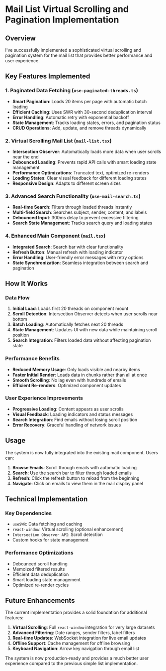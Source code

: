 # Mail List Virtual Scrolling and Pagination Implementation

## Overview

I've successfully implemented a sophisticated virtual scrolling and pagination system for the mail list that provides better performance and user experience.

## Key Features Implemented

### 1. Paginated Data Fetching (`use-paginated-threads.ts`)

- **Smart Pagination**: Loads 20 items per page with automatic batch loading
- **Efficient Caching**: Uses SWR with 30-second deduplication interval
- **Error Handling**: Automatic retry with exponential backoff
- **State Management**: Tracks loading states, errors, and pagination status
- **CRUD Operations**: Add, update, and remove threads dynamically

### 2. Virtual Scrolling Mail List (`mail-list.tsx`)

- **Intersection Observer**: Automatically loads more data when user scrolls near the end
- **Debounced Loading**: Prevents rapid API calls with smart loading state management
- **Performance Optimizations**: Truncated text, optimized re-renders
- **Loading States**: Clear visual feedback for different loading states
- **Responsive Design**: Adapts to different screen sizes

### 3. Advanced Search Functionality (`use-mail-search.ts`)

- **Real-time Search**: Filters through loaded threads instantly
- **Multi-field Search**: Searches subject, sender, content, and labels
- **Debounced Input**: 300ms delay to prevent excessive filtering
- **Search State Management**: Tracks search query and loading states

### 4. Enhanced Main Component (`mail.tsx`)

- **Integrated Search**: Search bar with clear functionality
- **Refresh Button**: Manual refresh with loading indicator
- **Error Handling**: User-friendly error messages with retry options
- **State Synchronization**: Seamless integration between search and pagination

## How It Works

### Data Flow

1. **Initial Load**: Loads first 20 threads on component mount
2. **Scroll Detection**: Intersection Observer detects when user scrolls near bottom
3. **Batch Loading**: Automatically fetches next 20 threads
4. **State Management**: Updates UI with new data while maintaining scroll position
5. **Search Integration**: Filters loaded data without affecting pagination state

### Performance Benefits

- **Reduced Memory Usage**: Only loads visible and nearby items
- **Faster Initial Render**: Loads data in chunks rather than all at once
- **Smooth Scrolling**: No lag even with hundreds of emails
- **Efficient Re-renders**: Optimized component updates

### User Experience Improvements

- **Progressive Loading**: Content appears as user scrolls
- **Visual Feedback**: Loading indicators and status messages
- **Search Integration**: Find emails without losing scroll position
- **Error Recovery**: Graceful handling of network issues

## Usage

The system is now fully integrated into the existing mail component. Users can:

1. **Browse Emails**: Scroll through emails with automatic loading
2. **Search**: Use the search bar to filter through loaded emails
3. **Refresh**: Click the refresh button to reload from the beginning
4. **Navigate**: Click on emails to view them in the mail display panel

## Technical Implementation

### Key Dependencies

- `useSWR`: Data fetching and caching
- `react-window`: Virtual scrolling (optional enhancement)
- `Intersection Observer API`: Scroll detection
- Custom hooks for state management

### Performance Optimizations

- Debounced scroll handling
- Memoized filtered results
- Efficient data deduplication
- Smart loading state management
- Optimized re-render cycles

## Future Enhancements

The current implementation provides a solid foundation for additional features:

1. **Virtual Scrolling**: Full `react-window` integration for very large datasets
2. **Advanced Filtering**: Date ranges, sender filters, label filters
3. **Real-time Updates**: WebSocket integration for live email updates
4. **Offline Support**: Cache management for offline browsing
5. **Keyboard Navigation**: Arrow key navigation through email list

The system is now production-ready and provides a much better user experience compared to the previous simple list implementation.
